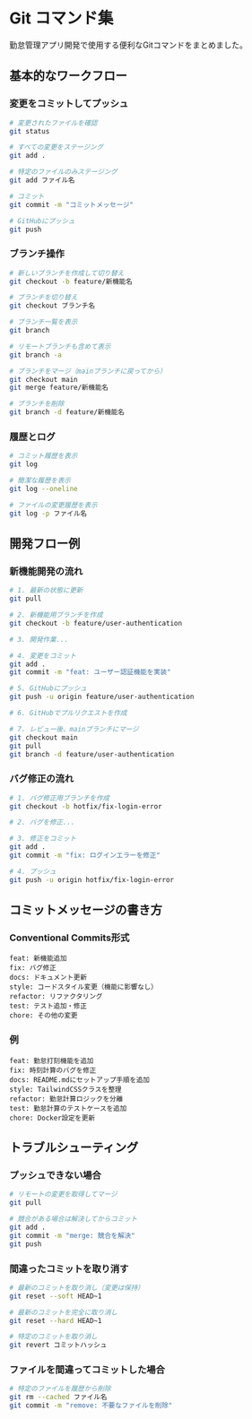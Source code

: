 # Git コマンド集

勤怠管理アプリ開発で使用する便利なGitコマンドをまとめました。

## 基本的なワークフロー

### 変更をコミットしてプッシュ
```bash
# 変更されたファイルを確認
git status

# すべての変更をステージング
git add .

# 特定のファイルのみステージング
git add ファイル名

# コミット
git commit -m "コミットメッセージ"

# GitHubにプッシュ
git push
```

### ブランチ操作
```bash
# 新しいブランチを作成して切り替え
git checkout -b feature/新機能名

# ブランチを切り替え
git checkout ブランチ名

# ブランチ一覧を表示
git branch

# リモートブランチも含めて表示
git branch -a

# ブランチをマージ（mainブランチに戻ってから）
git checkout main
git merge feature/新機能名

# ブランチを削除
git branch -d feature/新機能名
```

### 履歴とログ
```bash
# コミット履歴を表示
git log

# 簡潔な履歴を表示
git log --oneline

# ファイルの変更履歴を表示
git log -p ファイル名
```

## 開発フロー例

### 新機能開発の流れ
```bash
# 1. 最新の状態に更新
git pull

# 2. 新機能用ブランチを作成
git checkout -b feature/user-authentication

# 3. 開発作業...

# 4. 変更をコミット
git add .
git commit -m "feat: ユーザー認証機能を実装"

# 5. GitHubにプッシュ
git push -u origin feature/user-authentication

# 6. GitHubでプルリクエストを作成

# 7. レビュー後、mainブランチにマージ
git checkout main
git pull
git branch -d feature/user-authentication
```

### バグ修正の流れ
```bash
# 1. バグ修正用ブランチを作成
git checkout -b hotfix/fix-login-error

# 2. バグを修正...

# 3. 修正をコミット
git add .
git commit -m "fix: ログインエラーを修正"

# 4. プッシュ
git push -u origin hotfix/fix-login-error
```

## コミットメッセージの書き方

### Conventional Commits形式
```
feat: 新機能追加
fix: バグ修正
docs: ドキュメント更新
style: コードスタイル変更（機能に影響なし）
refactor: リファクタリング
test: テスト追加・修正
chore: その他の変更
```

### 例
```
feat: 勤怠打刻機能を追加
fix: 時刻計算のバグを修正
docs: README.mdにセットアップ手順を追加
style: TailwindCSSクラスを整理
refactor: 勤怠計算ロジックを分離
test: 勤怠計算のテストケースを追加
chore: Docker設定を更新
```

## トラブルシューティング

### プッシュできない場合
```bash
# リモートの変更を取得してマージ
git pull

# 競合がある場合は解決してからコミット
git add .
git commit -m "merge: 競合を解決"
git push
```

### 間違ったコミットを取り消す
```bash
# 最新のコミットを取り消し（変更は保持）
git reset --soft HEAD~1

# 最新のコミットを完全に取り消し
git reset --hard HEAD~1

# 特定のコミットを取り消し
git revert コミットハッシュ
```

### ファイルを間違ってコミットした場合
```bash
# 特定のファイルを履歴から削除
git rm --cached ファイル名
git commit -m "remove: 不要なファイルを削除"
```
